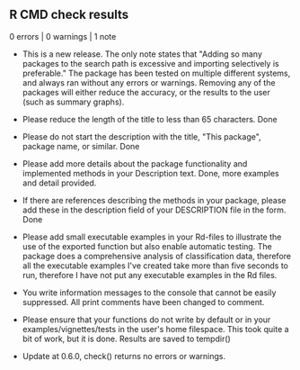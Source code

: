## R CMD check results

0 errors | 0 warnings | 1 note

* This is a new release.
The only note states that "Adding so many packages to the search path is excessive and importing
  selectively is preferable."
The package has been tested on multiple different systems, and always ran without any errors or warnings. Removing any of the packages will either reduce the accuracy, or the results to the user (such as summary graphs).

* Please reduce the length of the title to less than 65 characters. Done
* Please do not start the description with the title, "This package", package name, or similar. Done
* Please add more details about the package functionality and implemented methods in your Description text. Done, more examples and detail provided.
* If there are references describing the methods in your package, please add these in the description field of your DESCRIPTION file in the form. Done
* Please add small executable examples in your Rd-files to illustrate the use of the exported function but also enable automatic testing. The package does a comprehensive analysis of classification data,
therefore all the executable examples I've created take more than five seconds to run, therefore I have not put any executable examples in the Rd files.
* You write information messages to the console that cannot be easily suppressed. All print comments have been changed to comment.
* Please ensure that your functions do not write by default or in your examples/vignettes/tests in the user's home filespace. This took quite a bit of work, but it is done. Results are saved to tempdir()

* Update at 0.6.0, check() returns no errors or warnings.
